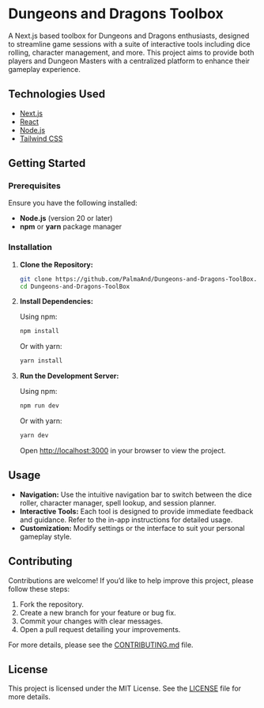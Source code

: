 # Dungeons and Dragons Toolbox

A Next.js based toolbox for Dungeons and Dragons enthusiasts, designed to streamline game sessions with a suite of interactive tools including dice rolling, character management, and more. This project aims to provide both players and Dungeon Masters with a centralized platform to enhance their gameplay experience.

## Technologies Used

-   [Next.js](https://nextjs.org/)
-   [React](https://react.dev/)
-   [Node.js](https://nodejs.org/en)
-   [Tailwind CSS](https://tailwindcss.com/)

## Getting Started

### Prerequisites

Ensure you have the following installed:

-   **Node.js** (version 20 or later)
-   **npm** or **yarn** package manager

### Installation

1. **Clone the Repository:**

    ```bash
    git clone https://github.com/PalmaAnd/Dungeons-and-Dragons-ToolBox.git
    cd Dungeons-and-Dragons-ToolBox
    ```

2. **Install Dependencies:**

    Using npm:

    ```bash
    npm install
    ```

    Or with yarn:

    ```bash
    yarn install
    ```

3. **Run the Development Server:**

    Using npm:

    ```bash
    npm run dev
    ```

    Or with yarn:

    ```bash
    yarn dev
    ```

    Open [http://localhost:3000](http://localhost:3000) in your browser to view the project.

## Usage

-   **Navigation:** Use the intuitive navigation bar to switch between the dice roller, character manager, spell lookup, and session planner.
-   **Interactive Tools:** Each tool is designed to provide immediate feedback and guidance. Refer to the in-app instructions for detailed usage.
-   **Customization:** Modify settings or the interface to suit your personal gameplay style.

## Contributing

Contributions are welcome! If you’d like to help improve this project, please follow these steps:

1. Fork the repository.
2. Create a new branch for your feature or bug fix.
3. Commit your changes with clear messages.
4. Open a pull request detailing your improvements.

For more details, please see the [CONTRIBUTING.md](.github/CONTRIBUTING.md) file.

## License

This project is licensed under the MIT License. See the [LICENSE](LICENSE) file for more details.
